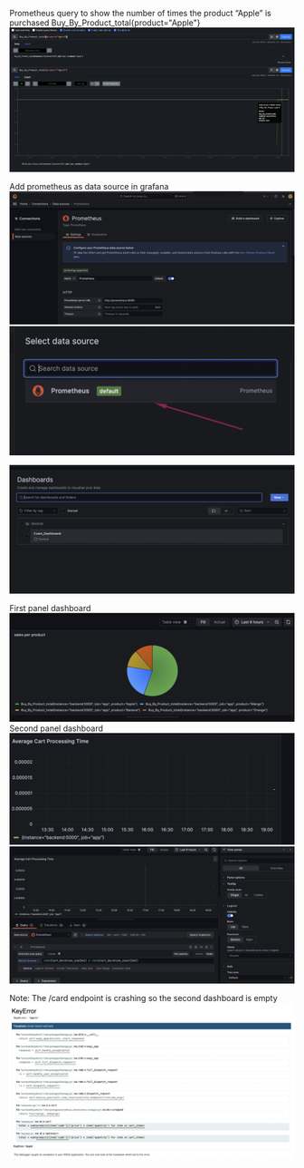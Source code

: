 Prometheus query to show the number of times the product “Apple” is purchased
Buy_By_Product_total{product="Apple"}
![alt text](image.png)

Add prometheus as data source in grafana
![alt text](image-1.png)
![alt text](image-2.png)

![alt text](image-5.png)

First panel dashboard
![alt text](image-3.png)
Second panel dashboard
![alt text](image-7.png)
![alt text](image-8.png)

Note: The /card endpoint is crashing so the second dashboard is empty
![alt text](image-6.png)
